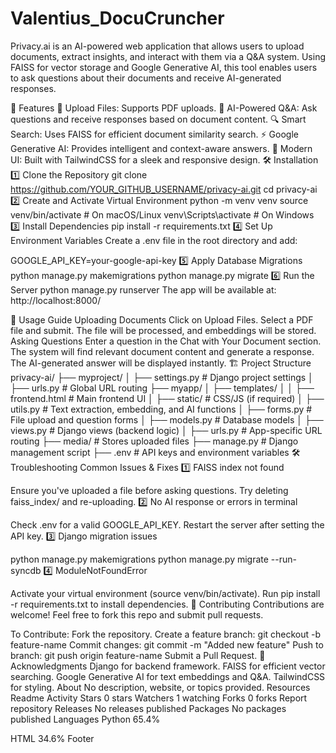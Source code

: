 # Valentius_DocuCruncher
Privacy.ai is an AI-powered web application that allows users to upload documents, extract insights, and interact with them via a Q&amp;A system. Using FAISS for vector storage and Google Generative AI, this tool enables users to ask questions about their documents and receive AI-generated responses.

🚀 Features
📂 Upload Files: Supports PDF uploads.
🧠 AI-Powered Q&A: Ask questions and receive responses based on document content.
🔍 Smart Search: Uses FAISS for efficient document similarity search.
⚡ Google Generative AI: Provides intelligent and context-aware answers.
🎨 Modern UI: Built with TailwindCSS for a sleek and responsive design.
🛠️ Installation
1️⃣ Clone the Repository
git clone https://github.com/YOUR_GITHUB_USERNAME/privacy-ai.git
cd privacy-ai
2️⃣ Create and Activate Virtual Environment
python -m venv venv
source venv/bin/activate  # On macOS/Linux
venv\Scripts\activate    # On Windows
3️⃣ Install Dependencies
pip install -r requirements.txt
4️⃣ Set Up Environment Variables
Create a .env file in the root directory and add:

GOOGLE_API_KEY=your-google-api-key
5️⃣ Apply Database Migrations
python manage.py makemigrations
python manage.py migrate
6️⃣ Run the Server
python manage.py runserver
The app will be available at: http://localhost:8000/

🔧 Usage Guide
Uploading Documents
Click on Upload Files.
Select a PDF file and submit.
The file will be processed, and embeddings will be stored.
Asking Questions
Enter a question in the Chat with Your Document section.
The system will find relevant document content and generate a response.
The AI-generated answer will be displayed instantly.
🏗️ Project Structure
privacy-ai/
├── myproject/
│   ├── settings.py  # Django project settings
│   ├── urls.py      # Global URL routing
├── myapp/
│   ├── templates/
│   │   ├── frontend.html  # Main frontend UI
│   ├── static/  # CSS/JS (if required)
│   ├── utils.py  # Text extraction, embedding, and AI functions
│   ├── forms.py  # File upload and question forms
│   ├── models.py  # Database models
│   ├── views.py  # Django views (backend logic)
│   ├── urls.py  # App-specific URL routing
├── media/  # Stores uploaded files
├── manage.py  # Django management script
├── .env  # API keys and environment variables
🛠️ Troubleshooting
Common Issues & Fixes
1️⃣ FAISS index not found

Ensure you've uploaded a file before asking questions.
Try deleting faiss_index/ and re-uploading.
2️⃣ No AI response or errors in terminal

Check .env for a valid GOOGLE_API_KEY.
Restart the server after setting the API key.
3️⃣ Django migration issues

python manage.py makemigrations
python manage.py migrate --run-syncdb
4️⃣ ModuleNotFoundError

Activate your virtual environment (source venv/bin/activate).
Run pip install -r requirements.txt to install dependencies.
🤝 Contributing
Contributions are welcome! Feel free to fork this repo and submit pull requests.

To Contribute:
Fork the repository.
Create a feature branch: git checkout -b feature-name
Commit changes: git commit -m "Added new feature"
Push to branch: git push origin feature-name
Submit a Pull Request.
🌟 Acknowledgments
Django for backend framework.
FAISS for efficient vector searching.
Google Generative AI for text embeddings and Q&A.
TailwindCSS for styling.
About
No description, website, or topics provided.
Resources
 Readme
 Activity
Stars
 0 stars
Watchers
 1 watching
Forks
 0 forks
Report repository
Releases
No releases published
Packages
No packages published
Languages
Python
65.4%
 
HTML
34.6%
Footer
